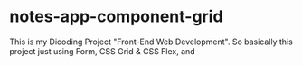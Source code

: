# notes-app-component-grid
This is my Dicoding Project "Front-End Web Development". So basically this project just using Form, CSS Grid &amp; CSS Flex, and 
